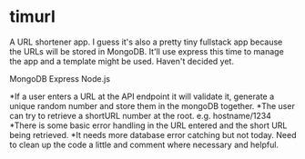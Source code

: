 # timurl

A URL shortener app. I guess it's also a pretty tiny fullstack app because the URLs will be stored in MongoDB.
It'll use express this time to manage the app and a template might be used. Haven't decided yet.

MongoDB
Express
Node.js

*If a user enters a URL at the API endpoint it will validate it, generate a unique random number and store them in the mongoDB together.
*The user can try to retrieve a shortURL number at the root. e.g. hostname/1234
*There is some basic error handling in the URL entered and the short URL being retrieved.
*It needs more database error catching but not today. Need to clean up the code a little and comment where necessary and helpful.
